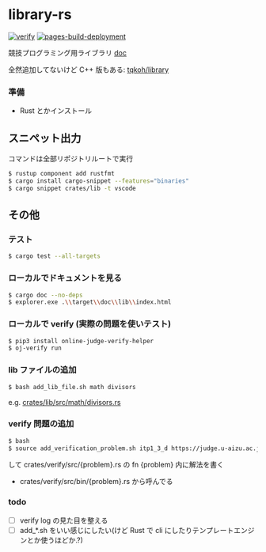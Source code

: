 # library-rs

[![verify](https://github.com/tqkoh/library-rs/actions/workflows/verify.yml/badge.svg)](https://github.com/tqkoh/library-rs/actions/workflows/verify.yml) [![pages-build-deployment](https://github.com/tqkoh/library-rs/actions/workflows/pages/pages-build-deployment/badge.svg?branch=gh-pages)](https://tqk.blue/library-rs/lib/)
  
競技プログラミング用ライブラリ [doc](https://tqk.blue/library-rs/rustdoc/lib/)  

全然追加してないけど C++ 版もある: [tqkoh/library](https://github.com/tqkoh/library)

### 準備

- Rust とかインストール

## スニペット出力

コマンドは全部リポジトリルートで実行

```sh
$ rustup component add rustfmt
$ cargo install cargo-snippet --features="binaries"
$ cargo snippet crates/lib -t vscode
```

## その他

### テスト

```sh
$ cargo test --all-targets
```

### ローカルでドキュメントを見る

```sh
$ cargo doc --no-deps
$ explorer.exe .\\target\\doc\\lib\\index.html
```

### ローカルで verify (実際の問題を使いテスト)

```sh
$ pip3 install online-judge-verify-helper
$ oj-verify run
```

### lib ファイルの追加

```sh
$ bash add_lib_file.sh math divisors
```

e.g. [crates/lib/src/math/divisors.rs](crates/lib/src/math/divisors.rs)



### verify 問題の追加

```sh
$ bash
$ source add_verification_problem.sh itp1_3_d https://judge.u-aizu.ac.jp/onlinejudge/description.jsp?id=ITP1_3_D
```

して crates/verify/src/{problem}.rs の fn {problem} 内に解法を書く

- crates/verify/src/bin/{problem}.rs から呼んでる


### todo

- [ ] verify log の見た目を整える
- [ ] add_*.sh をいい感じにしたい(けど Rust で cli にしたりテンプレートエンジンとか使うほどか.?)
